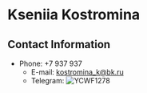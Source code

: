 # Kseniia Kostromina

## Contact Information
* Phone: +7 937 937
    * E-mail: kostromina_k@bk.ru
    * Telegram:
![YCWF1278](https://user-images.githubusercontent.com/119839152/206839302-2dabf7c9-8b4c-4da4-ba25-d749fadb3014.JPG)
